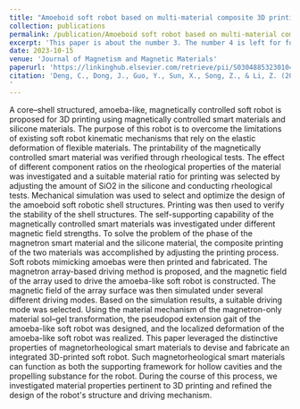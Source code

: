 ```yaml
---
title: "Amoeboid soft robot based on multi-material composite 3D printing technology"
collection: publications
permalink: /publication/Amoeboid soft robot based on multi-material composite 3D printing technology
excerpt: 'This paper is about the number 3. The number 4 is left for future work.'
date: 2023-10-15
venue: 'Journal of Magnetism and Magnetic Materials'
paperurl: 'https://linkinghub.elsevier.com/retrieve/pii/S0304885323010405'
citation: 'Deng, C., Dong, J., Guo, Y., Sun, X., Song, Z., & Li, Z. (2023). Amoeboid soft robot based on multi-material composite 3D printing technology. Journal of Magnetism and Magnetic Materials, 588, 171390. Q3. https://doi.org/10.1016/j.jmmm.2023.171390
'
---
```


A core–shell structured, amoeba-like, magnetically controlled soft robot is proposed for 3D printing using magnetically controlled smart materials and silicone materials. The purpose of this robot is to overcome the limitations of existing soft robot kinematic mechanisms that rely on the elastic deformation of flexible materials. The printability of the magnetically controlled smart material was verified through rheological tests. The effect of different component ratios on the rheological properties of the material was investigated and a suitable material ratio for printing was selected by adjusting the amount of SiO2 in the silicone and conducting rheological tests. Mechanical simulation was used to select and optimize the design of the amoeboid soft robotic shell structures. Printing was then used to verify the stability of the shell structures. The self-supporting capability of the magnetically controlled smart materials was investigated under different magnetic field strengths. To solve the problem of the phase of the magnetron smart material and the silicone material, the composite printing of the two materials was accomplished by adjusting the printing process. Soft robots mimicking amoebas were then printed and fabricated. The magnetron array-based driving method is proposed, and the magnetic field of the array used to drive the amoeba-like soft robot is constructed. The magnetic field of the array surface was then simulated under several different driving modes. Based on the simulation results, a suitable driving mode was selected. Using the material mechanism of the magnetron-only material sol–gel transformation, the pseudopod extension gait of the amoeba-like soft robot was designed, and the localized deformation of the amoeba-like soft robot was realized.
This paper leveraged the distinctive properties of magnetorheological smart materials to devise and fabricate an integrated 3D-printed soft robot. Such magnetorheological smart materials can function as both the supporting framework for hollow cavities and the propelling substance for the robot. During the course of this process, we investigated material properties pertinent to 3D printing and refined the design of the robot's structure and driving mechanism.
